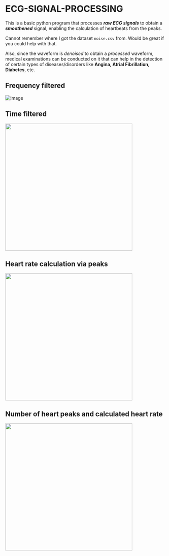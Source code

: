 # ECG-SIGNAL-PROCESSING

This is a basic python program that processes ***raw ECG signals*** to obtain a ***smoothened*** signal, enabling the calculation of heartbeats from the peaks.

Cannot remember where I got the dataset `noise.csv` from. Would be great if you could help with that.

Also, since the waveform is *denoised* to obtain a *processed* waveform, medical examinations can be conducted on it that can help in the detection of certain types of diseases/disorders like **Angina, Atrial Fibrillation, Diabetes**, etc.

## Frequency filtered

![image](https://user-images.githubusercontent.com/92226151/232028762-67a46f17-42ab-4c41-850c-ed7fa437ee0f.png)


## Time filtered

<img src = images/time-d.PNG width = 400>

## Heart rate calculation via peaks

<img src = images/heart-rate.PNG width = 400>

## Number of heart peaks and calculated heart rate

<img src = images/result.png width = 400>
